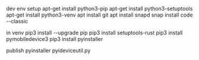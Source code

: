 dev env setup
apt-get install python3-pip
apt-get install python3-setuptools
apt-get install python3-venv
apt install git
apt install snapd
snap install code --classic

in venv
pip3 install --upgrade pip 
pip3 install setuptools-rust
pip3 install pymobiledevice3
pip3 install pyinstaller

publish
pyinstaller pyideviceutil.py